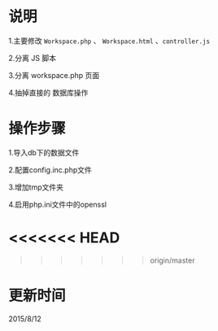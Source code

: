 说明
=====

1.主要修改 `Workspace.php` 、 `Workspace.html` 、`controller.js`

2.分离 JS 脚本

3.分离 workspace.php 页面

4.抽掉直接的 数据库操作


操作步骤
=======

1.导入db下的数据文件

2.配置config.inc.php文件

3.增加tmp文件夹

4.启用php.ini文件中的openssl

<<<<<<< HEAD
=======

>>>>>>> origin/master

更新时间
======

2015/8/12
